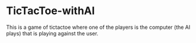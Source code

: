 # TicTacToe-withAI

This is a game of tictactoe where one of the players is the computer (the AI plays) that is playing against the user. 
